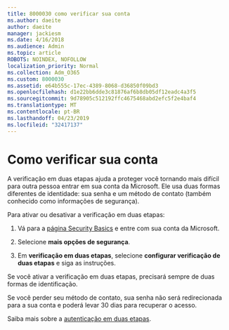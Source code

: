 ```yaml
---
title: 8000030 como verificar sua conta
ms.author: daeite
author: daeite
manager: jackiesm
ms.date: 4/16/2018
ms.audience: Admin
ms.topic: article
ROBOTS: NOINDEX, NOFOLLOW
localization_priority: Normal
ms.collection: Adm_O365
ms.custom: 8000030
ms.assetid: e64b555c-17ec-4389-8068-d36850f09bd3
ms.openlocfilehash: d1e22bb6dde3c81876af6b8db05df12eadc4a3f5
ms.sourcegitcommit: 9d78905c512192ffc4675468abd2efc5f2e4baf4
ms.translationtype: MT
ms.contentlocale: pt-BR
ms.lasthandoff: 04/23/2019
ms.locfileid: "32417137"
---
```

# <a name="how-to-verify-your-account"></a>Como verificar sua conta

A verificação em duas etapas ajuda a proteger você tornando mais difícil para outra pessoa entrar em sua conta da Microsoft. Ele usa duas formas diferentes de identidade: sua senha e um método de contato (também conhecido como informações de segurança). 
  
Para ativar ou desativar a verificação em duas etapas:
  
1. Vá para a [página Security Basics](https://go.microsoft.com/fwlink/?linkid=842325) e entre com sua conta da Microsoft. 
    
2. Selecione **mais opções de segurança**. 
    
3. Em **verificação em duas etapas**, selecione **configurar verificação de duas etapas** e siga as instruções. 
    
Se você ativar a verificação em duas etapas, precisará sempre de duas formas de identificação.
  
Se você perder seu método de contato, sua senha não será redirecionada para a sua conta e poderá levar 30 dias para recuperar o acesso. 
  
Saiba mais sobre a [autenticação em duas etapas](https://go.microsoft.com/fwlink/?linkid=872270).
  

